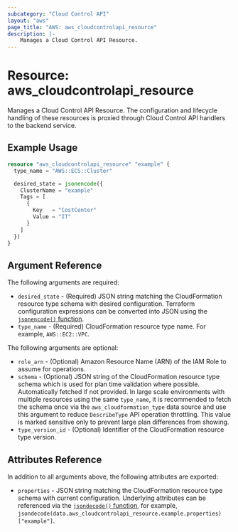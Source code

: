 ```yaml
---
subcategory: "Cloud Control API"
layout: "aws"
page_title: "AWS: aws_cloudcontrolapi_resource"
description: |-
    Manages a Cloud Control API Resource.
---
```


# Resource: aws_cloudcontrolapi_resource

Manages a Cloud Control API Resource. The configuration and lifecycle handling of these resources is proxied through Cloud Control API handlers to the backend service.

## Example Usage

```terraform
resource "aws_cloudcontrolapi_resource" "example" {
  type_name = "AWS::ECS::Cluster"

  desired_state = jsonencode({
    ClusterName = "example"
    Tags = [
      {
        Key   = "CostCenter"
        Value = "IT"
      }
    ]
  })
}
```

## Argument Reference

The following arguments are required:

* `desired_state` - (Required) JSON string matching the CloudFormation resource type schema with desired configuration. Terraform configuration expressions can be converted into JSON using the [`jsonencode()` function](https://www.terraform.io/docs/language/functions/jsonencode.html).
* `type_name` - (Required) CloudFormation resource type name. For example, `AWS::EC2::VPC`.

The following arguments are optional:

* `role_arn` - (Optional) Amazon Resource Name (ARN) of the IAM Role to assume for operations.
* `schema` - (Optional) JSON string of the CloudFormation resource type schema which is used for plan time validation where possible. Automatically fetched if not provided. In large scale environments with multiple resources using the same `type_name`, it is recommended to fetch the schema once via the `aws_cloudformation_type` data source and use this argument to reduce `DescribeType` API operation throttling. This value is marked sensitive only to prevent large plan differences from showing.
* `type_version_id` - (Optional) Identifier of the CloudFormation resource type version.

## Attributes Reference

In addition to all arguments above, the following attributes are exported:

* `properties` - JSON string matching the CloudFormation resource type schema with current configuration. Underlying attributes can be referenced via the [`jsondecode()` function](https://www.terraform.io/docs/language/functions/jsondecode.html), for example, `jsondecode(data.aws_cloudcontrolapi_resource.example.properties)["example"]`.
